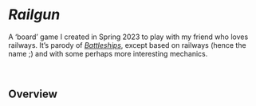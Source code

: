 # *Railgun*

A ‘board’ game I created in Spring 2023 to play with my friend who loves railways. It’s parody of [*Battleships*](https://en.m.wikipedia.org/wiki/Battleship_(game)), except based on railways (hence the name ;) and with some perhaps more interesting mechanics.


<br>


## Overview
